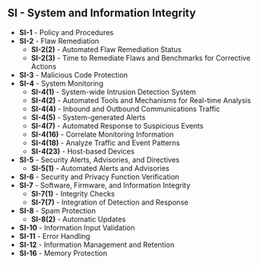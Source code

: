 ## SI - System and Information Integrity


- **SI-1** - Policy and Procedures
- **SI-2** - Flaw Remediation
  - **SI-2(2)** - Automated Flaw Remediation Status
  - **SI-2(3)** - Time to Remediate Flaws and Benchmarks for Corrective Actions
- **SI-3** - Malicious Code Protection
- **SI-4** - System Monitoring
  - **SI-4(1)** - System-wide Intrusion Detection System
  - **SI-4(2)** - Automated Tools and Mechanisms for Real-time Analysis
  - **SI-4(4)** - Inbound and Outbound Communications Traffic
  - **SI-4(5)** - System-generated Alerts
  - **SI-4(7)** - Automated Response to Suspicious Events
  - **SI-4(16)** - Correlate Monitoring Information
  - **SI-4(18)** - Analyze Traffic and Event Patterns
  - **SI-4(23)** - Host-based Devices
- **SI-5** - Security Alerts, Advisories, and Directives
  - **SI-5(1)** - Automated Alerts and Advisories
- **SI-6** - Security and Privacy Function Verification
- **SI-7** - Software, Firmware, and Information Integrity
  - **SI-7(1)** - Integrity Checks
  - **SI-7(7)** - Integration of Detection and Response
- **SI-8** - Spam Protection
  - **SI-8(2)** - Automatic Updates
- **SI-10** - Information Input Validation
- **SI-11** - Error Handling
- **SI-12** - Information Management and Retention
- **SI-16** - Memory Protection